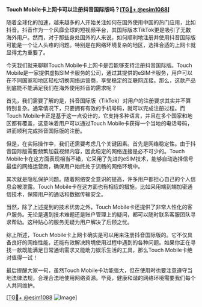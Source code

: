 **Touch Mobile卡上网卡可以注册抖音国际版吗？[[TG💪+ @esim1088](https://t.me/s/esim1088)]**

随着全球化的加速，越来越多的人开始关注如何在国外使用中国的热门应用，比如抖音。抖音作为一个风靡全球的短视频平台，其国际版本TikTok更是吸引了无数海外用户。然而，对于那些身处国外的人来说，如何顺利地注册并使用抖音国际版可能是一个让人头疼的问题。特别是在网络环境复杂的地区，选择合适的上网卡就显得尤为重要了。

今天我们就来聊聊Touch Mobile卡上网卡是否能够支持注册抖音国际版。Touch Mobile是一家提供虚拟SIM卡服务的公司，通过其提供的eSIM卡服务，用户可以在不同国家和地区轻松切换网络运营商，享受稳定的互联网连接。那么，这款产品到底能不能满足我们在海外使用抖音的需求呢？

首先，我们需要了解的是，抖音国际版（TikTok）对用户的注册要求其实并不算特别复杂。通常情况下，只要拥有有效的手机号码，就可以完成注册过程。而Touch Mobile卡正是基于这一点设计的，它支持多种语言，并且在多个国家和地区都有覆盖，这意味着用户可以通过Touch Mobile卡获得一个当地的电话号码，进而顺利完成抖音国际版的注册。

但是，在实际操作中，我们还需要考虑几个关键因素。首先是网络稳定性。由于抖音国际版需要频繁加载视频内容，因此稳定的网络连接是必不可少的。Touch Mobile卡在这方面表现相当不错，它采用了先进的eSIM技术，能够自动选择信号最佳的网络运营商，确保用户始终处于流畅的网络环境中。

其次就是隐私保护问题。随着网络安全意识的提高，许多用户都担心自己的个人信息会被泄露。Touch Mobile卡在这方面也有相应的措施，比如采用端到端加密通信技术，保障用户的通话和数据传输安全。

当然，除了上述提到的技术优势之外，Touch Mobile卡还提供了非常人性化的客户服务。无论是遇到技术难题还是账户管理上的疑问，都可以随时联系客服团队寻求帮助。这种贴心的服务无疑为用户解决了后顾之忧。

综上所述，Touch Mobile卡上网卡确实是可以用来注册抖音国际版的。它不仅具备良好的网络性能，还能有效解决跨境使用过程中遇到的各种问题。如果你正在寻找一款既能满足日常通讯需求又能助力娱乐生活的工具，那么Touch Mobile卡绝对值得一试！

最后提醒大家一句，虽然Touch Mobile卡功能强大，但在使用时也要注意遵守当地法律法规，合理合法地使用网络资源。毕竟，健康和谐的网络环境需要我们每个人共同维护。

[[TG💪+ @esim1088](https://t.me/s/esim1088) ![Image](https://i.postimg.cc/4NQfJmqS/Snipaste-2025-05-13-00-14-12.png)]